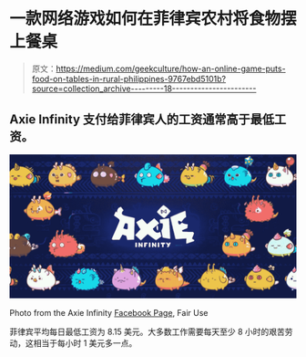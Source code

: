 # 一款网络游戏如何在菲律宾农村将食物摆上餐桌

> 原文：<https://medium.com/geekculture/how-an-online-game-puts-food-on-tables-in-rural-philippines-9767ebd5101b?source=collection_archive---------18----------------------->

## Axie Infinity 支付给菲律宾人的工资通常高于最低工资。

![](img/43419405cefe69f5546ee4d5d45eab9c.png)

Photo from the Axie Infinity [Facebook Page](https://www.facebook.com/AxieInfinity/), Fair Use

菲律宾平均每日最低工资为 8.15 美元。大多数工作需要每天至少 8 小时的艰苦劳动，这相当于每小时 1 美元多一点。